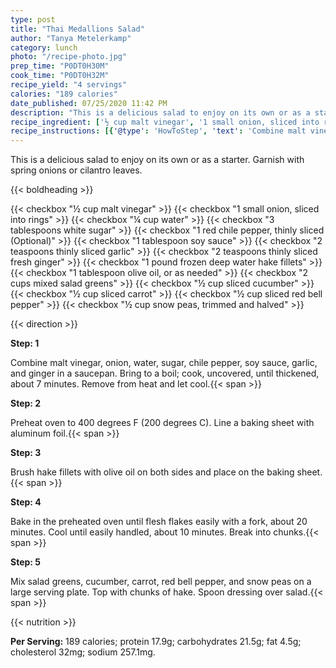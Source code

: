 ```yaml
---
type: post
title: "Thai Medallions Salad"
author: "Tanya Metelerkamp"
category: lunch
photo: "/recipe-photo.jpg"
prep_time: "P0DT0H30M"
cook_time: "P0DT0H32M"
recipe_yield: "4 servings"
calories: "189 calories"
date_published: 07/25/2020 11:42 PM
description: "This is a delicious salad to enjoy on its own or as a starter. Garnish with spring onions or cilantro leaves."
recipe_ingredient: ['½ cup malt vinegar', '1 small onion, sliced into rings', '¼ cup water', '3 tablespoons white sugar', '1 red chile pepper, thinly sliced', '1 tablespoon soy sauce', '2 teaspoons thinly sliced garlic', '2 teaspoons thinly sliced fresh ginger', '1 pound frozen deep water hake fillets', '1 tablespoon olive oil, or as needed', '2 cups mixed salad greens', '½ cup sliced cucumber', '½ cup sliced carrot', '½ cup sliced red bell pepper', '½ cup snow peas, trimmed and halved']
recipe_instructions: [{'@type': 'HowToStep', 'text': 'Combine malt vinegar, onion, water, sugar, chile pepper, soy sauce, garlic, and ginger in a saucepan. Bring to a boil; cook, uncovered, until thickened, about 7 minutes. Remove from heat and let cool.\n'}, {'@type': 'HowToStep', 'text': 'Preheat oven to 400 degrees F (200 degrees C). Line a baking sheet with aluminum foil.\n'}, {'@type': 'HowToStep', 'text': 'Brush hake fillets with olive oil on both sides and place on the baking sheet.\n'}, {'@type': 'HowToStep', 'text': 'Bake in the preheated oven until flesh flakes easily with a fork, about 20 minutes. Cool until easily handled, about 10 minutes. Break into chunks.\n'}, {'@type': 'HowToStep', 'text': 'Mix salad greens, cucumber, carrot, red bell pepper, and snow peas on a large serving plate. Top with chunks of hake. Spoon dressing over salad.\n'}]
---
```


This is a delicious salad to enjoy on its own or as a starter. Garnish with spring onions or cilantro leaves. 

{{< boldheading >}}

{{< checkbox "½ cup malt vinegar" >}}
{{< checkbox "1 small onion, sliced into rings" >}}
{{< checkbox "¼ cup water" >}}
{{< checkbox "3 tablespoons white sugar" >}}
{{< checkbox "1  red chile pepper, thinly sliced  (Optional)" >}}
{{< checkbox "1 tablespoon soy sauce" >}}
{{< checkbox "2 teaspoons thinly sliced garlic" >}}
{{< checkbox "2 teaspoons thinly sliced fresh ginger" >}}
{{< checkbox "1 pound frozen deep water hake fillets" >}}
{{< checkbox "1 tablespoon olive oil, or as needed" >}}
{{< checkbox "2 cups mixed salad greens" >}}
{{< checkbox "½ cup sliced cucumber" >}}
{{< checkbox "½ cup sliced carrot" >}}
{{< checkbox "½ cup sliced red bell pepper" >}}
{{< checkbox "½ cup snow peas, trimmed and halved" >}}


{{< direction >}}

**Step: 1**

Combine malt vinegar, onion, water, sugar, chile pepper, soy sauce, garlic, and ginger in a saucepan. Bring to a boil; cook, uncovered, until thickened, about 7 minutes. Remove from heat and let cool.{{< span >}}

**Step: 2**

Preheat oven to 400 degrees F (200 degrees C). Line a baking sheet with aluminum foil.{{< span >}}

**Step: 3**

Brush hake fillets with olive oil on both sides and place on the baking sheet.{{< span >}}

**Step: 4**

Bake in the preheated oven until flesh flakes easily with a fork, about 20 minutes. Cool until easily handled, about 10 minutes. Break into chunks.{{< span >}}

**Step: 5**

Mix salad greens, cucumber, carrot, red bell pepper, and snow peas on a large serving plate. Top with chunks of hake. Spoon dressing over salad.{{< span >}}

{{< nutrition >}}

**Per Serving:** 189 calories; protein 17.9g; carbohydrates 21.5g; fat 4.5g; cholesterol 32mg; sodium 257.1mg.